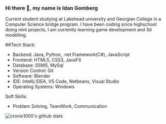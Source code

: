 ### Hi there 👋, my name is Idan Gomberg

Current student studying at Lakehead university and Georgian College in a Computer Science bridge program. I have been coding since highschool doing mini projects, I am currently learning game development and 3d modelling.

##Tech Stack:

- Backend: Java, Python, .net Framework(C#), JavaScript
- Frontend: HTML5, CSS3, JavaFX
- Database: SSMS, MySql
- Version Control: Git 
- Software: Blender
- IDE: Intellij IDEA, VS Code, Netbeans, Visual Studio
- Operating Systems: Windows

Soft Skills:

- Problem Solving, TeamWork, Communication 

![cronix1000's github stats](https://github-readme-stats.vercel.app/api?username=cronix1000&show_icons=true&theme=radical)
